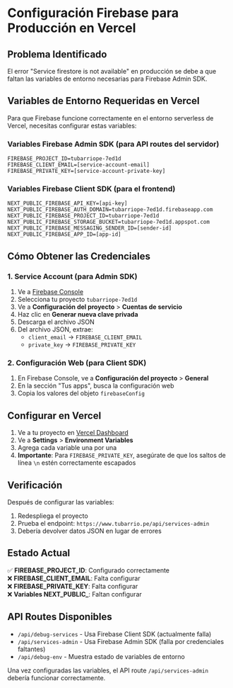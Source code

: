 # Configuración Firebase para Producción en Vercel

## Problema Identificado
El error "Service firestore is not available" en producción se debe a que faltan las variables de entorno necesarias para Firebase Admin SDK.

## Variables de Entorno Requeridas en Vercel

Para que Firebase funcione correctamente en el entorno serverless de Vercel, necesitas configurar estas variables:

### Variables Firebase Admin SDK (para API routes del servidor)
```
FIREBASE_PROJECT_ID=tubarriope-7ed1d
FIREBASE_CLIENT_EMAIL=[service-account-email]
FIREBASE_PRIVATE_KEY=[service-account-private-key]
```

### Variables Firebase Client SDK (para el frontend)
```
NEXT_PUBLIC_FIREBASE_API_KEY=[api-key]
NEXT_PUBLIC_FIREBASE_AUTH_DOMAIN=tubarriope-7ed1d.firebaseapp.com
NEXT_PUBLIC_FIREBASE_PROJECT_ID=tubarriope-7ed1d
NEXT_PUBLIC_FIREBASE_STORAGE_BUCKET=tubarriope-7ed1d.appspot.com
NEXT_PUBLIC_FIREBASE_MESSAGING_SENDER_ID=[sender-id]
NEXT_PUBLIC_FIREBASE_APP_ID=[app-id]
```

## Cómo Obtener las Credenciales

### 1. Service Account (para Admin SDK)
1. Ve a [Firebase Console](https://console.firebase.google.com/)
2. Selecciona tu proyecto `tubarriope-7ed1d`
3. Ve a **Configuración del proyecto** > **Cuentas de servicio**
4. Haz clic en **Generar nueva clave privada**
5. Descarga el archivo JSON
6. Del archivo JSON, extrae:
   - `client_email` → `FIREBASE_CLIENT_EMAIL`
   - `private_key` → `FIREBASE_PRIVATE_KEY`

### 2. Configuración Web (para Client SDK)
1. En Firebase Console, ve a **Configuración del proyecto** > **General**
2. En la sección "Tus apps", busca la configuración web
3. Copia los valores del objeto `firebaseConfig`

## Configurar en Vercel

1. Ve a tu proyecto en [Vercel Dashboard](https://vercel.com/dashboard)
2. Ve a **Settings** > **Environment Variables**
3. Agrega cada variable una por una
4. **Importante**: Para `FIREBASE_PRIVATE_KEY`, asegúrate de que los saltos de línea `\n` estén correctamente escapados

## Verificación

Después de configurar las variables:

1. Redespliega el proyecto
2. Prueba el endpoint: `https://www.tubarrio.pe/api/services-admin`
3. Debería devolver datos JSON en lugar de errores

## Estado Actual

✅ **FIREBASE_PROJECT_ID**: Configurado correctamente  
❌ **FIREBASE_CLIENT_EMAIL**: Falta configurar  
❌ **FIREBASE_PRIVATE_KEY**: Falta configurar  
❌ **Variables NEXT_PUBLIC_**: Faltan configurar  

## API Routes Disponibles

- `/api/debug-services` - Usa Firebase Client SDK (actualmente falla)
- `/api/services-admin` - Usa Firebase Admin SDK (falla por credenciales faltantes)
- `/api/debug-env` - Muestra estado de variables de entorno

Una vez configuradas las variables, el API route `/api/services-admin` debería funcionar correctamente.